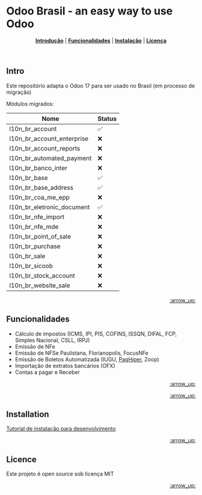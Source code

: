 Odoo Brasil - an easy way to use Odoo
============================================

<p align="center">
<b><a href="#intro">Introdução</a></b>
|
<b><a href="#funcionalidades">Funcionalidades</a></b>
|
<b><a href="#installation">Instalação</a></b>
|
<b><a href="#licence">Licença</a></b>
</p>

<br>

## Intro

Este repositório adapta o Odoo 17 para ser usado no Brasil (em processo de migração)

Módulos migrados:

| Nome| Status |
|-------------|-----------|
| l10n_br_account | :white_check_mark: |
| l10n_br_account_enterprise | :x: |
| l10n_br_account_reports | :x: |
| l10n_br_automated_payment | :x: |
| l10n_br_banco_inter | :x: |
| l10n_br_base | :white_check_mark: |
| l10n_br_base_address | :white_check_mark: |
| l10n_br_coa_me_epp | :x: |
| l10n_br_eletronic_document | :white_check_mark: |
| l10n_br_nfe_import | :x: |
| l10n_br_nfe_mde | :x: |
| l10n_br_point_of_sale | :x: |
| l10n_br_purchase | :x: |
| l10n_br_sale | :x: |
| l10n_br_sicoob | :x: |
| l10n_br_stock_account | :x: |
| l10n_br_website_sale | :x: |

<p align="right"><a href="#top">:arrow_up:</a></p>

## Funcionalidades

* Cálculo de impostos (ICMS, IPI, PIS, COFINS, ISSQN, DIFAL, FCP, Simples Nacional, CSLL, IRPJ)
* Emissão de NFe
* Emissão de NFSe Paulistana, Florianopolis, FocusNFe
* Emissão de Boletos Automatizada (IUGU, [PagHiper](https://github.com/Code-137/odoo-apps), Zoop)
* Importação de extratos bancários (OFX)
* Contas a pagar e Receber

<p align="right"><a href="#top">:arrow_up:</a></p>


<p align="right"><a href="#top">:arrow_up:</a></p>

## Installation

<a href="https://github.com/Trust-Code/Tutorial-Instalacao">Tutorial de instalação para desenvolvimento</a>

<p align="right"><a href="#top">:arrow_up:</a></p>


## Licence

Este projeto é open source sob licença MIT

<p align="right"><a href="#top">:arrow_up:</a></p>
